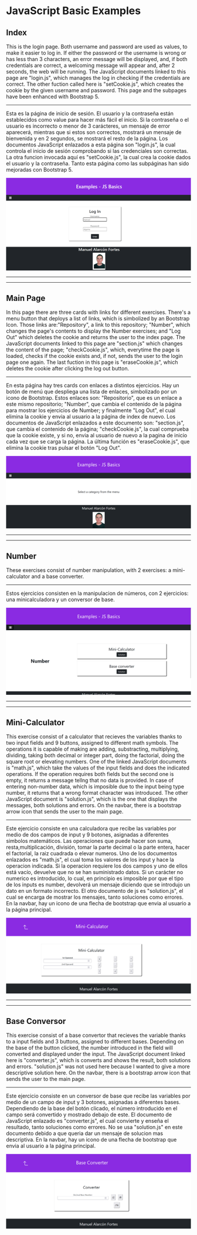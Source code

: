 <h1>JavaScript Basic Examples</h1>

<h2>Index</h2>

This is the login page. Both username and password are used as values, to make it easier to log in. If either the password or the username is wrong or has less than 3 characters, an error message will be displayed, and, if both credentials are correct, a welcoming message will appear and, after 2 seconds, the web will be running. The JavaScript documents linked to this page are "login.js", which manages the log in checking if the credentials are correct. The other fuction called here is "setCookie.js", which creates the cookie by the given username and password. This page and the subpages have been enhanced with Bootstrap 5.

- - - - - - - - - - - - - - - - - - - - - - - - - - - - - - - - - - - - - - - - - - - - - - - - - - - - - - - - - - - - - - - -

Esta es la página de inicio de sesión. El usuario y la contraseña están establecidos como value para hacer más fácil el inicio. Si la contraseña o el usuario es incorrecto o menor de 3 carácteres, un mensaje de error aparecerá, mientras que si estos son correctos, mostrará un mensaje de bienvenida y en 2 segundos, se mostrará el resto de la página. Los documentos JavaScript enlazados a esta página son "login.js", la cual controla el inicio de sesión comprobando si las credenciales son correctas. La otra funcion invocada aquí es "setCookie.js", la cual crea la cookie dados el usuario y la contraseña. Tanto esta página como las subpáginas han sido mejoradas con Bootstrap 5.

<img src="./img/LandPageLogin.png">

- - - - - - - - - - - - - - - - - - - - - - - - - - - - - - - - - - - - - - - - - - - - - - - - - - - - - - - - - - - - - - - -

- - - - - - - - - - - - - - - - - - - - - - - - - - - - - - - - - - - - - - - - - - - - - - - - - - - - - - - - - - - - - - - -

<h2>Main Page</h2>

In this page there are three cards with links for different exercises. There's a menu button that deploys a list of links, which is simbolized by an Bootstrap Icon. Those links are:"Repository", a link to this repository; "Number", which changes the page's contents to display the Number exercises; and "Log Out" which deletes the cookie and returns the user to the index page. The JavaScript documents linked to this page are "section.js" which changes the content of the page; "checkCookie.js", which, everytime the page is loaded, checks if the cookie exists and, if not, sends the user to the login page one again. The last fuction in this page is "eraseCookie.js", which deletes the cookie after clicking the log out button.

- - - - - - - - - - - - - - - - - - - - - - - - - - - - - - - - - - - - - - - - - - - - - - - - - - - - - - - - - - - - - - - -

En esta página hay tres cards con enlaces a distintos ejercicios. Hay un botón de menú que despliega una lista de enlaces, simbolizado por un icono de Bootstrap. Estos enlaces son: "Repositorio", que es un enlace a este mismo repositorio; "Number", que cambia el contenido de la página para mostrar los ejercicios de Number; y finalmente "Log Out", el cual elimina la cookie y envia al usuario a la página de index de nuevo. Los documentos de JavaScript enlazados a este documento son: "section.js", que cambia el contenido de la página; "checkCookie.js", la cual comprueba que la cookie existe, y si no, envia al usuario de nuevo a la pagina de inicio cada vez que se carga la página. La última función es "eraseCookie.js", que elimina la cookie tras pulsar el botón "Log Out".


<img src="./img/MainPage.png">

- - - - - - - - - - - - - - - - - - - - - - - - - - - - - - - - - - - - - - - - - - - - - - - - - - - - - - - - - - - - - - - -

- - - - - - - - - - - - - - - - - - - - - - - - - - - - - - - - - - - - - - - - - - - - - - - - - - - - - - - - - - - - - - - -

<h2>Number</h2>

These exercises consist of number manipulation, with 2 exercises: a mini-calculator and a base converter.

- - - - - - - - - - - - - - - - - - - - - - - - - - - - - - - - - - - - - - - - - - - - - - - - - - - - - - - - - - - - - - - -

Estos ejercicios consisten en la manipulacion de números, con 2 ejercicios: una minicalculadora y un conversor de base.

<img src="./img/number.png">

- - - - - - - - - - - - - - - - - - - - - - - - - - - - - - - - - - - - - - - - - - - - - - - - - - - - - - - - - - - - - - - -

- - - - - - - - - - - - - - - - - - - - - - - - - - - - - - - - - - - - - - - - - - - - - - - - - - - - - - - - - - - - - - - -

<h2>Mini-Calculator</h2>

This exercise consist of a calculator that recieves the variables thanks to two input fields and 9 buttons, assigned to different math symbols. The operations it is capable of making are adding, substracting, multiplying, dividing, taking both decimal or integer part, doing the factorial, doing the square root or elevating numbers. One of the linked JavaScript documents is "math.js", which take the values of the input fields and does the indicated operations. If the operation requires both fields but the second one is empty, it returns a message tellng that no data is provided. In case of entering non-number data, which is imposible due to the input being type number, it returns that a wrong format character was introduced. The other JavaScript document is "solution.js", which is the one that displays the messages, both solutions and errors. On the navbar, there is a bootstrap arrow icon that sends the user to the main page.

- - - - - - - - - - - - - - - - - - - - - - - - - - - - - - - - - - - - - - - - - - - - - - - - - - - - - - - - - - - - - - - -

Este ejercicio consiste en una calculadora que recibe las variables por medio de dos campos de input y 9 botones, asignadas a diferentes simbolos matemáticos. Las  operaciones que puede hacer son suma, resta,multiplicación, división, tomar la parte decimal o la parte entera, hacer el factorial, la raiz cuadrada o elevar numeros. Uno de los documentos enlazados es "math.js", el cual toma los valores de los input y hace la operacion indicada. Si la operacion requiere los dos campos y uno de ellos está vacío, devuelve que no se han suministrado datos. Si un carácter no numerico es introducido, lo cual, en principio es imposible por que el tipo de los inputs es number, devolverá un mensaje diciendo que se introdujo un dato en un formato incorrecto. El otro documento de js es "solution.js", el cual se encarga de mostrar los mensajes, tanto soluciones como errores. En la navbar, hay un icono de una flecha de bootstrap que envia al usuario a la página principal.

<img src="./img/minicalc.png">

- - - - - - - - - - - - - - - - - - - - - - - - - - - - - - - - - - - - - - - - - - - - - - - - - - - - - - - - - - - - - - - -

- - - - - - - - - - - - - - - - - - - - - - - - - - - - - - - - - - - - - - - - - - - - - - - - - - - - - - - - - - - - - - - -

<h2>Base Conversor</h2>

This exercise consist of a base convertor that recieves the variable thanks to a input fields and 3 buttons, assigned to different bases. Depending on the base of the button clicked, the number introduced in the field will converted and displayed under the input. The JavaScript document linked here is "converter.js", which is converts and shows the result, both solutions and errors. "solution.js" was not used here because I wanted to give a more descriptive solution here. On the navbar, there is a bootstrap arrow icon that sends the user to the main page.

- - - - - - - - - - - - - - - - - - - - - - - - - - - - - - - - - - - - - - - - - - - - - - - - - - - - - - - - - - - - - - - -

Este ejercicio consiste en un conversor de base que recibe las variables por medio de un campo de input y 3 botones, asignadas a diferentes bases. Dependiendo de la base del botón clicado, el número introducido en el campo será convertido y mostrado debajo de este. El documento de JavaScript enlazado es "converter.js", el cual convierte y enseña el resultado, tanto soluciones como errores. No se usa "solution.js" en este documento debido a que queria dar un mensaje de solucion mas descriptiva. En la navbar, hay un icono de una flecha de bootstrap que envia al usuario a la página principal.

<img src="./img/converter.png">